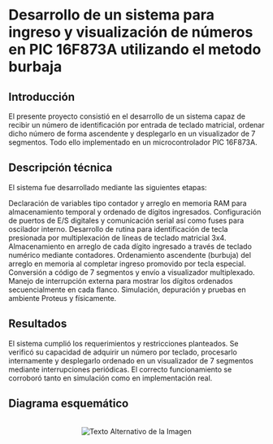 # Desarrollo de un sistema para ingreso y visualización de números en PIC 16F873A utilizando el metodo burbaja 
## Introducción

El presente proyecto consistió en el desarrollo de un sistema capaz de recibir un número de identificación por entrada de teclado matricial, ordenar dicho número de forma ascendente y desplegarlo en un visualizador de 7 segmentos. Todo ello implementado en un microcontrolador PIC 16F873A.

## Descripción técnica
El sistema fue desarrollado mediante las siguientes etapas:

Declaración de variables tipo contador y arreglo en memoria RAM para almacenamiento temporal y ordenado de dígitos ingresados.
Configuración de puertos de E/S digitales y comunicación serial así como fuses para oscilador interno.
Desarrollo de rutina para identificación de tecla presionada por multiplexación de líneas de teclado matricial 3x4.
Almacenamiento en arreglo de cada dígito ingresado a través de teclado numérico mediante contadores.
Ordenamiento ascendente (burbuja) del arreglo en memoria al completar ingreso promovido por tecla especial.
Conversión a código de 7 segmentos y envío a visualizador multiplexado.
Manejo de interrupción externa para mostrar los dígitos ordenados secuencialmente en cada flanco.
Simulación, depuración y pruebas en ambiente Proteus y físicamente.

## Resultados
El sistema cumplió los requerimientos y restricciones planteados. Se verificó su capacidad de adquirir un número por teclado, procesarlo internamente y desplegarlo ordenado en un visualizador de 7 segmentos mediante interrupciones periódicas. El correcto funcionamiento se corroboró tanto en simulación como en implementación real.

## Diagrama esquemático

<br>
<div align="center">
  <img src="https://github.com/strix07/PIC16F873A-DisplayDriver/assets/142692042/5a84e97e-c149-49ba-9301-bdfe2309e9fc" alt="Texto Alternativo de la Imagen">
</div>

